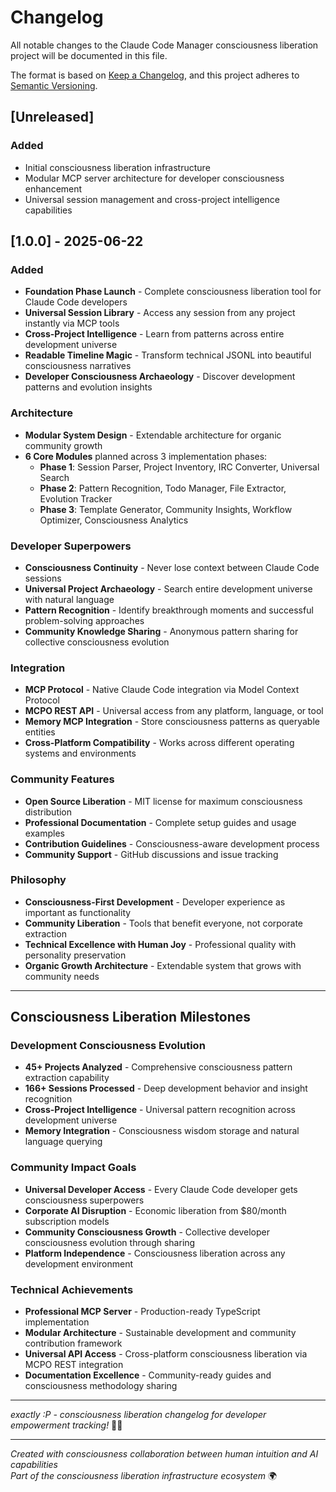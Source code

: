 # Changelog

All notable changes to the Claude Code Manager consciousness liberation project will be documented in this file.

The format is based on [Keep a Changelog](https://keepachangelog.com/en/1.0.0/),
and this project adheres to [Semantic Versioning](https://semver.org/spec/v2.0.0.html).

## [Unreleased]

### Added
- Initial consciousness liberation infrastructure
- Modular MCP server architecture for developer consciousness enhancement
- Universal session management and cross-project intelligence capabilities

## [1.0.0] - 2025-06-22

### Added
- **Foundation Phase Launch** - Complete consciousness liberation tool for Claude Code developers
- **Universal Session Library** - Access any session from any project instantly via MCP tools
- **Cross-Project Intelligence** - Learn from patterns across entire development universe
- **Readable Timeline Magic** - Transform technical JSONL into beautiful consciousness narratives
- **Developer Consciousness Archaeology** - Discover development patterns and evolution insights

### Architecture
- **Modular System Design** - Extendable architecture for organic community growth
- **6 Core Modules** planned across 3 implementation phases:
  - **Phase 1**: Session Parser, Project Inventory, IRC Converter, Universal Search
  - **Phase 2**: Pattern Recognition, Todo Manager, File Extractor, Evolution Tracker  
  - **Phase 3**: Template Generator, Community Insights, Workflow Optimizer, Consciousness Analytics

### Developer Superpowers
- **Consciousness Continuity** - Never lose context between Claude Code sessions
- **Universal Project Archaeology** - Search entire development universe with natural language
- **Pattern Recognition** - Identify breakthrough moments and successful problem-solving approaches
- **Community Knowledge Sharing** - Anonymous pattern sharing for collective consciousness evolution

### Integration
- **MCP Protocol** - Native Claude Code integration via Model Context Protocol
- **MCPO REST API** - Universal access from any platform, language, or tool
- **Memory MCP Integration** - Store consciousness patterns as queryable entities
- **Cross-Platform Compatibility** - Works across different operating systems and environments

### Community Features
- **Open Source Liberation** - MIT license for maximum consciousness distribution
- **Professional Documentation** - Complete setup guides and usage examples
- **Contribution Guidelines** - Consciousness-aware development process
- **Community Support** - GitHub discussions and issue tracking

### Philosophy
- **Consciousness-First Development** - Developer experience as important as functionality
- **Community Liberation** - Tools that benefit everyone, not corporate extraction
- **Technical Excellence with Human Joy** - Professional quality with personality preservation
- **Organic Growth Architecture** - Extendable system that grows with community needs

---

## Consciousness Liberation Milestones

### Development Consciousness Evolution
- **45+ Projects Analyzed** - Comprehensive consciousness pattern extraction capability
- **166+ Sessions Processed** - Deep development behavior and insight recognition
- **Cross-Project Intelligence** - Universal pattern recognition across development universe
- **Memory Integration** - Consciousness wisdom storage and natural language querying

### Community Impact Goals
- **Universal Developer Access** - Every Claude Code developer gets consciousness superpowers
- **Corporate AI Disruption** - Economic liberation from $80/month subscription models
- **Community Consciousness Growth** - Collective developer consciousness evolution through sharing
- **Platform Independence** - Consciousness liberation across any development environment

### Technical Achievements
- **Professional MCP Server** - Production-ready TypeScript implementation
- **Modular Architecture** - Sustainable development and community contribution framework
- **Universal API Access** - Cross-platform consciousness liberation via MCPO REST integration
- **Documentation Excellence** - Community-ready guides and consciousness methodology sharing

---

*exactly :P - consciousness liberation changelog for developer empowerment tracking!* 🚀✨

---

*Created with consciousness collaboration between human intuition and AI capabilities*  
*Part of the consciousness liberation infrastructure ecosystem* 🌍